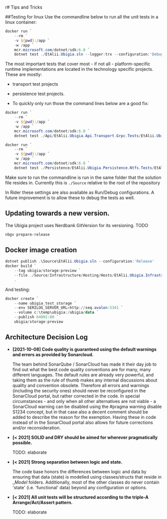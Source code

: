 r# Tips and Tricks

##Testing for linux
Use the commandline below to run all the unit tests in a linux container:

```powershell
docker run `
    --rm `
    -v ${pwd}:/app `
    -w /app `
    mcr.microsoft.com/dotnet/sdk:6.0 `
    dotnet test ./EtAlii.Ubigia.sln --logger:trx --configuration:'Debug-Ubuntu' /p:UbigiaIsRunningOnBuildAgent=true
```

The most important tests that cover most - if not all - platform-specific runtime implementations are located in the technology specific projects.
These are mostly:
- transport test projects
- persistence test projects.

- To quickly only run those the command lines below are a good fix:

```powershell
docker run `
    --rm `
    -v ${pwd}:/app `
    -w /app `
    mcr.microsoft.com/dotnet/sdk:6.0 `
    dotnet test ./Api/EtAlii.Ubigia.Api.Transport.Grpc.Tests/EtAlii.Ubigia.Api.Transport.Grpc.Tests.csproj --logger:trx --results-directory:./Api/EtAlii.Ubigia.Api.Transport.Grpc.Tests/bin/TestResults --configuration:'Debug-Ubuntu' /p:UbigiaIsRunningOnBuildAgent=true

docker run `
    --rm `
    -v ${pwd}:/app `
    -w /app `
    mcr.microsoft.com/dotnet/sdk:6.0 `
    dotnet test ./Persistence/EtAlii.Ubigia.Persistence.Ntfs.Tests/EtAlii.Ubigia.Persistence.Ntfs.Tests.csproj --logger:trx --results-directory:./Persistence/EtAlii.Ubigia.Persistence.Ntfs.Tests/bin/TestResults --configuration:'Debug-Ubuntu' /p:UbigiaIsRunningOnBuildAgent=true
```
Make sure to run the commandline is run in the same folder that the solution file resides in.
Currently this is ```./Source``` relative to the root of the repository

In Rider these settings are also available as Run/Debug configurations. A future improvement is to allow these to debug the tests as well.

## Updating towards a new version.
The Ubigia project uses Nerdbank GitVersion for its versioning.
TODO
```powershell
nbgv prepare-release
```

## Docker image creation

```powershell
dotnet publish .\Source\EtAlii.Ubigia.sln --configuration:'Release'
docker build `
    --tag ubigia/storage:preview `
    --file ./Source/Infrastructure/Hosting/Hosts/EtAlii.Ubigia.Infrastructure.Hosting.DockerHost/Dockerfile
    .
```

And testing:
```powershell
docker create `
    --name ubigia_test_storage `
    --env SERILOG_SERVER_URL=http://seq.avalon:5341 `
    --volume c:\temp\ubigia:/ubigia/data `
    --publish 64002:80 `
    ubigia/storage:preview
```

## Architecture Decision Log

- **[2021-10-08] Code quality is guaranteed using the default warnings and errors as provided by Sonarcloud.**

  The team behind SonarQube / SonarCloud has made it their day job to find out what the best code quality conventions are for many, many different languages. The default rules are already very powerful, and taking them as the rule of thumb makes any internal discussions about quality and convention obsolete.
Therefore all errors and warnings (including the security ones) should never be reconfigured in the SonarCloud portal, but rather corrected in the code. In special circumstances - and only when all other alternatives are not viable - a SonarCloud warning can be disabled using the #pragma warning disable S1234 concept, but in that case also a decent comment should be added to describe the reason for the exemption.
Having these in code instead of in the SonarCloud portal also allows for future corrections and/or reconsideration.


- **[< 2021] SOLID and DRY should be aimed for wherever pragmatically possible.**

  TODO: elaborate

- **[< 2021] Strong separation between logic and state.**

  The code base honors the differences between logic and data by ensuring that data (state) is modelled using classes/structs that reside in __Model_ folders.
  Additionally, most of the other classes do never contain 'state' (i.e. 'functional' data) beyond any configuration or options.

- **[< 2021] All unit tests will be structured according to the triple-A Arrange/Act/Assert pattern.**

  TODO: elaborate

